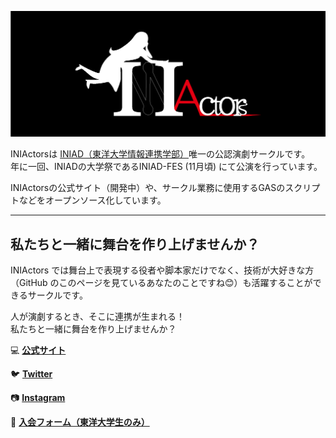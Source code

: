 ![INIActors（イニアクターズ）のロゴ](./iniactors-banner.png)

INIActorsは [INIAD（東洋大学情報連携学部）](https://www.iniad.org/)唯一の公認演劇サークルです。  
年に一回、INIADの大学祭であるINIAD-FES (11月頃) にて公演を行っています。  
  
INIActorsの公式サイト（開発中）や、サークル業務に使用するGASのスクリプトなどをオープンソース化しています。  
  
---  
  

## 私たちと一緒に舞台を作り上げませんか？

INIActors では舞台上で表現する役者や脚本家だけでなく、技術が大好きな方（GitHub のこのページを見ているあなたのことですね😊）も活躍することができるサークルです。
    
人が演劇するとき、そこに連携が生まれる！  
私たちと一緒に舞台を作り上げませんか？
  

💻  **[公式サイト](https://sites.google.com/iniad.org/iniad-engeki/)**

🐦  **[Twitter](https://twitter.com/iniactors)**

📷  **[Instagram](https://www.instagram.com/iniactors/)**
  
👋  **[入会フォーム（東洋大学生のみ）](https://forms.gle/znb3VNiaWgZ6ddyB8)**